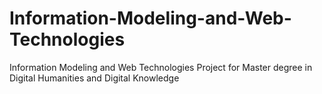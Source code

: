 # Information-Modeling-and-Web-Technologies
Information Modeling and Web Technologies Project for Master degree in Digital Humanities and Digital Knowledge
